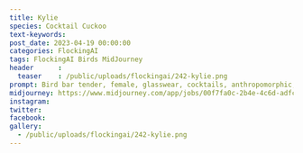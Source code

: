 ```yaml
---
title: Kylie
species: Cocktail Cuckoo
text-keywords: 
post_date: 2023-04-19 00:00:00
categories: FlockingAI
tags: FlockingAI Birds MidJourney 
header      :
  teaser    : /public/uploads/flockingai/242-kylie.png
prompt: Bird bar tender, female, glasswear, cocktails, anthropomorphic, Cute, fluffy, adorable, Happy, on a space station, 2000s, intricate, lots of detail, 
midjourney: https://www.midjourney.com/app/jobs/00f7fa0c-2b4e-4c6d-adfc-cb851cb3e609
instagram: 
twitter: 
facebook: 
gallery: 
  - /public/uploads/flockingai/242-kylie.png
---
```


